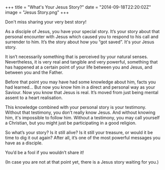+++
title = "What's Your Jesus Story?"
date = "2014-09-18T22:20:02Z"
image = "Jesus Story.png"
+++

Don't miss sharing your very best story!

As a disciple of Jesus, you have your special story. It’s your story about that personal encounter with Jesus which caused you to respond to his call and surrender to him. It’s the story about how you “got saved”. It's your Jesus story.

It isn’t necessarily something that is perceived by your natural senses. Nevertheless, it is very real and tangible and very powerful, something that has happened at a certain point of your life between you and Jesus, and between you and the Father.

Before that point you may have had some knowledge about him, facts you had learned… But now you know him in a direct and personal way as your Saviour. Now you know that Jesus is real. It’s moved from just being mental assent to a heart realisation.

This knowledge combined with your personal story is your testimony. Without that testimony, you don’t really know Jesus. And without knowing him, it's impossible to follow him. Without a testimony, you may call yourself a Christian, but you might just be participating in a good religion.

So what’s your story? Is it still alive? Is it still your treasure, or would it be time to dig it out again? After all, it’s one of the most powerful messages you have as a disciple.

You’d be a fool if you wouldn’t share it!

(In case you are not at that point yet, there is a Jesus story waiting for you.)
